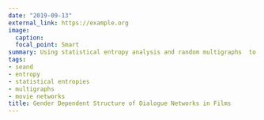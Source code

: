 ```yaml
---
date: "2019-09-13"
external_link: https://example.org
image: 
  caption: 
  focal_point: Smart
summary: Using statistical entropy analysis and random multigraphs  to analyse gender representation in films. More info coming soon.
tags:
- seand
- entropy
- statistical entropies
- multigraphs
- movie networks
title: Gender Dependent Structure of Dialogue Networks in Films
---
```

